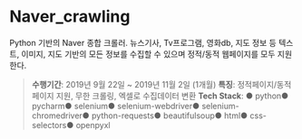 # Naver_crawling
Python 기반의 Naver 종합 크롤러. 뉴스기사, Tv프로그램, 영화db, 지도 정보 등 텍스트, 이미지, 지도 기반의 모든 정보를 수집할 수 있으며 정적/동적 웹페이지를 모두 지원한다.
> **수행기간**: 2019년 9월 22일 ~ 2019년 11월 2일 (1개월) 
> **특징**: 정적페이지/동적페이지 지원, 무한 크롤링, 엑셀로 수집데이터 변환
> **Tech Stack**: ● python● pycharm● selenium● selenium-webdriver● selenium-chromedriver● python-requests● beautifulsoup● html● css-selectors● openpyxl

